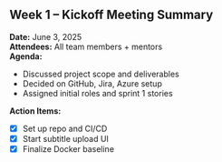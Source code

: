 ## Week 1 – Kickoff Meeting Summary

**Date:** June 3, 2025  
**Attendees:** All team members + mentors  
**Agenda:**
- Discussed project scope and deliverables
- Decided on GitHub, Jira, Azure setup
- Assigned initial roles and sprint 1 stories

**Action Items:**
- [x] Set up repo and CI/CD
- [x] Start subtitle upload UI
- [x] Finalize Docker baseline
